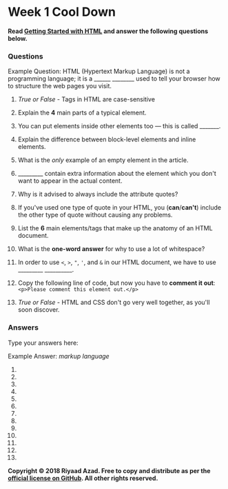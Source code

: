 # Week 1 Cool Down

**Read [Getting Started with HTML](https://developer.mozilla.org/en-US/docs/Learn/HTML/Introduction_to_HTML/Getting_started) and answer the following questions below.**

### Questions

Example Question: HTML (Hypertext Markup Language) is not a programming language; it is a ______ ________ used to tell your browser how to structure the web pages you visit.

1. *True or False* - Tags in HTML are case-sensitive

2. Explain the **4** main parts of a typical element.

3. You can put elements inside other elements too — this is called _______.

4. Explain the difference between block-level elements and inline elements.

5. What is the *only* example of an empty element in the article.

6. _________ contain extra information about the element which you don't want to appear in the actual content. 

7. Why is it advised to always include the attribute quotes?

8. If you've used one type of quote in your HTML, you (**can**/**can't**) include the other type of quote without causing any problems.

9. List the **6** main elements/tags that make up the anatomy of an HTML document.

10. What is the **one-word answer** for why to use a lot of whitespace?

11. In order to use `<`, `>`, `"`, `'`, and `&` in our HTML document, we have to use _________ __________.

12. Copy the following line of code, but now you have to **comment it out**: ````<p>Please comment this element out.</p>````

13. *True or False* - HTML and CSS don't go very well together, as you'll soon discover.

### Answers
Type your answers here:

Example Answer: *markup language*

1. 

2. 

3. 

4. 

5. 

6. 

7. 

8. 

9. 

10. 

11. 

12. 

13. 

**Copyright &copy; 2018 Riyaad Azad. Free to copy and distribute as per the [official license on GitHub](https://github.com/ra-coding-club/coding-club/blob/master/LICENSE). All other rights reserved.** 
